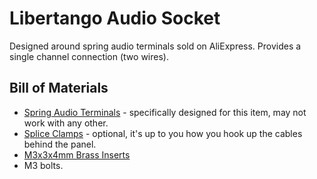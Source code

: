 # Libertango Audio Socket

Designed around spring audio terminals sold on AliExpress. Provides a single channel connection (two wires).

## Bill of Materials

* [Spring Audio Terminals](https://www.aliexpress.com/item/WSFS-Hot-Sale-5-Pcs-2-Positions-Push-in-Jack-Spring-Load-Audio-Speaker-Terminals/32382539912.html) - specifically designed for this item, may not work with any other.
* [Splice Clamps](https://www.aliexpress.com/item/10pcs-lot-CH-2-2p-G7-Spring-Wire-Quick-Connector-Splice-With-No-Welding-No-Screws/32823773232.html) - optional, it's up to you how you hook up the cables behind the panel.
* [M3x3x4mm Brass Inserts](https://www.aliexpress.com/item/100pcs-M2-M2-5-M3-Copper-Inserts-Brass-Double-Pass-Knurl-Nut-Embedded-Fastener/32842866575.html)
* M3 bolts.

